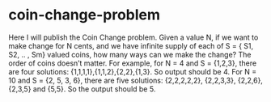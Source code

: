 # coin-change-problem
Here I will publish the Coin Change problem.
Given a value N, if we want to make change for N cents, and we have infinite supply of each of S = { S1, S2, .. , Sm} valued coins, how many ways can we make the change?
The order of coins doesn’t matter.
For example, for N = 4 and S = {1,2,3}, there are four solutions:
{1,1,1,1},{1,1,2},{2,2},{1,3}. So output should be 4. For N = 10 and
S = {2, 5, 3, 6}, there are five solutions: {2,2,2,2,2}, {2,2,3,3}, {2,2,6},
 {2,3,5} and {5,5}. So the output should be 5.
 
